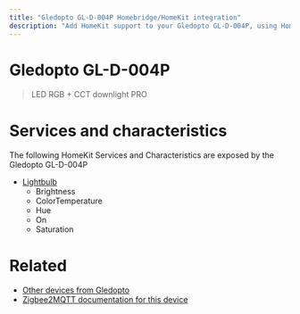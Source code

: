 ```yaml
---
title: "Gledopto GL-D-004P Homebridge/HomeKit integration"
description: "Add HomeKit support to your Gledopto GL-D-004P, using Homebridge, Zigbee2MQTT and homebridge-z2m."
---
```

<!---
This file has been GENERATED using src/docgen/docgen.ts
DO NOT EDIT THIS FILE MANUALLY!
-->
# Gledopto GL-D-004P
> LED RGB + CCT downlight PRO


# Services and characteristics
The following HomeKit Services and Characteristics are exposed by
the Gledopto GL-D-004P

* [Lightbulb](../../light.md)
  * Brightness
  * ColorTemperature
  * Hue
  * On
  * Saturation


# Related
* [Other devices from Gledopto](../index.md#gledopto)
* [Zigbee2MQTT documentation for this device](https://www.zigbee2mqtt.io/devices/GL-D-004P.html)